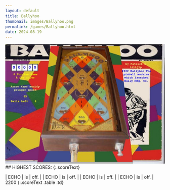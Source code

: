 ```yaml
---
layout: default
title: Ballyhoo
thumbnail: images/Ballyhoo.png
permalink: /games/Ballyhoo.html
date: 2024-08-19
---
```


<img src="../images/Ballyhoo.png" class="gameThumbnail img-fluid mx-auto align-middle">
## HIGHEST SCORES:
{:.scoreText}

| ECHO | is | off. | 
| ECHO | is | off. | 
| ECHO | is | off. | 
| ECHO | is | off. | 
2200 
{:.scoreText .table .td}
